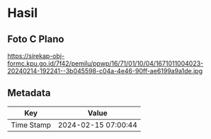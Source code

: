 # Hasil

## Foto C Plano

https://sirekap-obj-formc.kpu.go.id/7f42/pemilu/ppwp/16/71/01/10/04/1671011004023-20240214-192241--3b045598-c04a-4e46-90ff-ae6199a9a1de.jpg


## Metadata

| Key        | Value               |
| ---------- | ------------------- |
| Time Stamp | 2024-02-15 07:00:44 |




